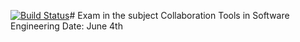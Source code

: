 [![Build Status](https://travis-ci.com/KristerL/cse-exam.svg?branch=dev)](https://travis-ci.com/KristerL/cse-exam)# Exam in the subject Collaboration Tools in Software Engineering
Date: June 4th

